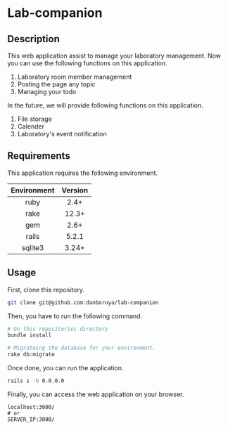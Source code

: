 # Lab-companion

## Description
This web application assist to manage your laboratory management.
Now you can use the following functions on this application.

1. Laboratory room member management
2. Posting the page any topic
3. Managing your todo

In the future, we will provide following functions on this application.

1. File storage
2. Calender
3. Laboratory's event notification

## Requirements

This application requires the following environment.  

| Environment | Version |
|:-----------:|:-------:|
| ruby | 2.4+ |
| rake | 12.3+ |
| gem | 2.6+ |
| rails | 5.2.1 |
| sqlite3 | 3.24+ |

## Usage

First, clone this repository.
```bash
git clone git@github.com:danboruya/lab-companion
```

Then, you have to run the following command.

```bash
# On this repositories directory
bundle install

# Migrateing the database for your environment.
rake db:migrate
```

Once done, you can run the application.

```bash
rails s -b 0.0.0.0
```

Finally, you can access the web application on your browser.

```
localhost:3000/
# or
SERVER_IP:3000/
```
